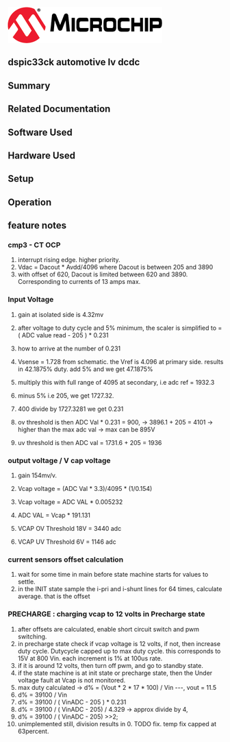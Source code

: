 <picture>
    <source media="(prefers-color-scheme: dark)" srcset="images/microchip_logo_white_red.png">
	<source media="(prefers-color-scheme: light)" srcset="images/microchip_logo_black_red.png">
    <img alt="Microchip Logo." src="images/microchip_logo_black_red.png">
</picture> 

## dspic33ck automotive lv dcdc


## Summary

## Related Documentation


## Software Used 


## Hardware Used


## Setup


## Operation



## feature notes 
### cmp3 - CT OCP
1. interrupt rising edge. higher priority. 
2. Vdac = Dacout * Avdd/4096 where Dacout is between 205 and 3890
3. with offset of 620, Dacout is limited between 620 and 3890. Corresponding to currents of 13 amps max.

### Input Voltage
1. gain at isolated side is 4.32mv
2. after voltage to duty cycle and 5% minimum, the scaler is simplified to  = ( ADC value read - 205 ) * 0.231
3. how to arrive at the number of 0.231 
4. Vsense = 1.728 from schematic. the Vref is 4.096 at primary side. results in 42.1875% duty. add 5% and we get 47.1875%
5. multiply this with full range of 4095 at secondary, i.e adc ref = 1932.3
6. minus 5% i.e 205, we get 1727.32. 
7. 400 divide by 1727.3281 we get 0.231

1. ov threshold is then ADC Val * 0.231 = 900, -> 3896.1 + 205 = 4101    -> higher than the max adc val -> max can be 895V
2. uv threshold is then ADC val = 1731.6 + 205  = 1936

### output voltage / V cap voltage
1. gain 154mv/v. 
2. Vcap voltage = (ADC Val * 3.3)/4095 * (1/0.154)
3. Vcap voltage = ADC VAL * 0.005232 
4. ADC VAL = Vcap * 191.131

1. VCAP OV Threshold 18V = 3440 adc
2. VCAP UV Threshold 6V = 1146 adc

### current sensors offset calculation

1. wait for some time in main before state machine starts for values to settle.
2. in the INIT state sample the i-pri and i-shunt lines for 64 times, calculate average. that is the offset

### PRECHARGE : charging vcap to 12 volts in Precharge state

1. after offsets are calculated, enable short circuit switch and pwm switching.
2. in precharge state check if vcap voltage is 12 volts, if not, then increase duty cycle. Dutycycle capped up to max duty cycle. this corresponds to 15V at 800 Vin. each increment is 1% at 100us rate.
3. if it is around 12 volts, then turn off pwm, and go to standby state.
4. if the state machine is at init state or precharge state, then the Under voltage fault at Vcap is not monitored.
5. max duty calculated  -> d% = (Vout  * 2 * 17 * 100) / Vin ---, vout = 11.5
6. d% =  39100 /  Vin
7. d% = 39100 / ( VinADC - 205 ) * 0.231 
8. d% = 39100 / ( VinADC - 205) / 4.329 -> approx divide by 4, 
9. d% = 39100 / ( VinADC - 205) >>2;
10. unimplemented still, division results in 0. TODO fix. temp fix capped at 63percent.



